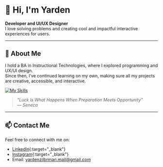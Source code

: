 # 👋 Hi, I'm Yarden  
**Developer and UI/UX Designer**  
I love solving problems and creating cool and impactful interactive experiences for users.

---

## 🌟 About Me  
  I hold a BA in Instructional Technologies, where I explored programming and UX/UI design.
  <br>Since then, I’ve continued learning on my own, making sure all my projects are creative, accessible, and interactive.

  [![My Skills](https://skillicons.dev/icons?i=html,css,js,cs,figma,unity,threejs,react)](https://skillicons.dev)
> *"Luck Is What Happens When Preparation Meets Opportunity"*  
  — *Seneca*
---

## 📫 Contact Me  
Feel free to connect with me on:  
- [LinkedIn](https://www.linkedin.com/in/yarden-zilberman-graphic-and-game-design/){:target="_blank"}   
- [Instagram](https://www.instagram.com/hapy_toon/){:target="_blank"}   
- Email: [yardenzilbrman.mail@gmail.com](mailto:yardenzilbrman.mail@gmail.com)
